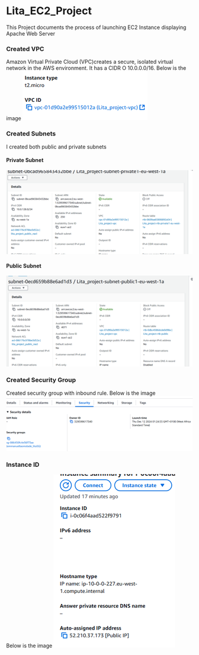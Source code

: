 # Lita_EC2_Project
This Project documents the process of launching EC2 Instance displaying Apache Web Server
### Created VPC
Amazon Virtual Private Cloud (VPC)creates a secure, isolated virtual network in the AWS environment. 
It has a CIDR O 10.0.0.0/16.
Below is the image 
![vpc image](/VPC.png)
### Created Subnets
I created both public and private subnets
#### Private Subnet
![PrivateSubnet image](/Private_Subnet.png)
#### Public Subnet
![PublicSubnet image](/Public_Subnet.png)
### Created Security Group
Created security group with inbound rule.
Below is the image
![Security Group image](/Security_Group.png)
### Instance ID
Below is the image
![Instance ID image](/InstanceID.png)

 
